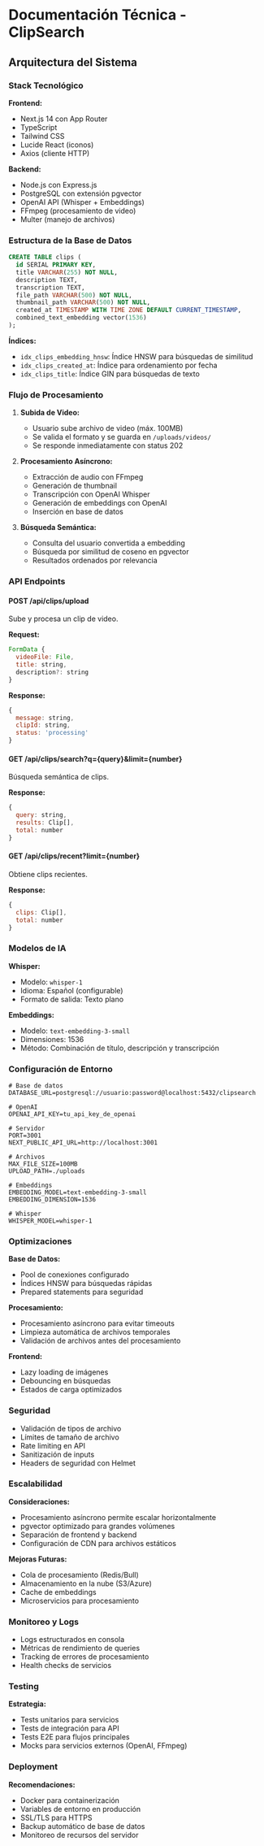 # Documentación Técnica - ClipSearch

## Arquitectura del Sistema

### Stack Tecnológico

**Frontend:**
- Next.js 14 con App Router
- TypeScript
- Tailwind CSS
- Lucide React (iconos)
- Axios (cliente HTTP)

**Backend:**
- Node.js con Express.js
- PostgreSQL con extensión pgvector
- OpenAI API (Whisper + Embeddings)
- FFmpeg (procesamiento de video)
- Multer (manejo de archivos)

### Estructura de la Base de Datos

```sql
CREATE TABLE clips (
  id SERIAL PRIMARY KEY,
  title VARCHAR(255) NOT NULL,
  description TEXT,
  transcription TEXT,
  file_path VARCHAR(500) NOT NULL,
  thumbnail_path VARCHAR(500) NOT NULL,
  created_at TIMESTAMP WITH TIME ZONE DEFAULT CURRENT_TIMESTAMP,
  combined_text_embedding vector(1536)
);
```

**Índices:**
- `idx_clips_embedding_hnsw`: Índice HNSW para búsquedas de similitud
- `idx_clips_created_at`: Índice para ordenamiento por fecha
- `idx_clips_title`: Índice GIN para búsquedas de texto

### Flujo de Procesamiento

1. **Subida de Video:**
   - Usuario sube archivo de video (máx. 100MB)
   - Se valida el formato y se guarda en `/uploads/videos/`
   - Se responde inmediatamente con status 202

2. **Procesamiento Asíncrono:**
   - Extracción de audio con FFmpeg
   - Generación de thumbnail
   - Transcripción con OpenAI Whisper
   - Generación de embeddings con OpenAI
   - Inserción en base de datos

3. **Búsqueda Semántica:**
   - Consulta del usuario convertida a embedding
   - Búsqueda por similitud de coseno en pgvector
   - Resultados ordenados por relevancia

### API Endpoints

#### POST /api/clips/upload
Sube y procesa un clip de video.

**Request:**
```javascript
FormData {
  videoFile: File,
  title: string,
  description?: string
}
```

**Response:**
```javascript
{
  message: string,
  clipId: string,
  status: 'processing'
}
```

#### GET /api/clips/search?q={query}&limit={number}
Búsqueda semántica de clips.

**Response:**
```javascript
{
  query: string,
  results: Clip[],
  total: number
}
```

#### GET /api/clips/recent?limit={number}
Obtiene clips recientes.

**Response:**
```javascript
{
  clips: Clip[],
  total: number
}
```

### Modelos de IA

**Whisper:**
- Modelo: `whisper-1`
- Idioma: Español (configurable)
- Formato de salida: Texto plano

**Embeddings:**
- Modelo: `text-embedding-3-small`
- Dimensiones: 1536
- Método: Combinación de título, descripción y transcripción

### Configuración de Entorno

```env
# Base de datos
DATABASE_URL=postgresql://usuario:password@localhost:5432/clipsearch

# OpenAI
OPENAI_API_KEY=tu_api_key_de_openai

# Servidor
PORT=3001
NEXT_PUBLIC_API_URL=http://localhost:3001

# Archivos
MAX_FILE_SIZE=100MB
UPLOAD_PATH=./uploads

# Embeddings
EMBEDDING_MODEL=text-embedding-3-small
EMBEDDING_DIMENSION=1536

# Whisper
WHISPER_MODEL=whisper-1
```

### Optimizaciones

**Base de Datos:**
- Pool de conexiones configurado
- Índices HNSW para búsquedas rápidas
- Prepared statements para seguridad

**Procesamiento:**
- Procesamiento asíncrono para evitar timeouts
- Limpieza automática de archivos temporales
- Validación de archivos antes del procesamiento

**Frontend:**
- Lazy loading de imágenes
- Debouncing en búsquedas
- Estados de carga optimizados

### Seguridad

- Validación de tipos de archivo
- Límites de tamaño de archivo
- Rate limiting en API
- Sanitización de inputs
- Headers de seguridad con Helmet

### Escalabilidad

**Consideraciones:**
- Procesamiento asíncrono permite escalar horizontalmente
- pgvector optimizado para grandes volúmenes
- Separación de frontend y backend
- Configuración de CDN para archivos estáticos

**Mejoras Futuras:**
- Cola de procesamiento (Redis/Bull)
- Almacenamiento en la nube (S3/Azure)
- Cache de embeddings
- Microservicios para procesamiento

### Monitoreo y Logs

- Logs estructurados en consola
- Métricas de rendimiento de queries
- Tracking de errores de procesamiento
- Health checks de servicios

### Testing

**Estrategia:**
- Tests unitarios para servicios
- Tests de integración para API
- Tests E2E para flujos principales
- Mocks para servicios externos (OpenAI, FFmpeg)

### Deployment

**Recomendaciones:**
- Docker para containerización
- Variables de entorno en producción
- SSL/TLS para HTTPS
- Backup automático de base de datos
- Monitoreo de recursos del servidor 